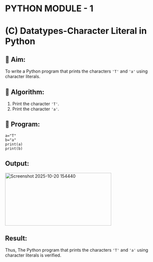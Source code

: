 # PYTHON MODULE - 1
# (C) Datatypes-Character Literal in Python

## 🎯 Aim:
To write a Python program that prints the characters `'T'` and `'a'` using character literals.

## 🧠 Algorithm:
1. Print the character `'T'`.
2. Print the character `'a'`.

## 🧾 Program:

    a="T"
    b="a"
    print(a)
    print(b)

## Output:

<img width="346" height="172" alt="Screenshot 2025-10-20 154440" src="https://github.com/user-attachments/assets/88e3ad29-c61c-49eb-87a8-2ac03a744ad8" />


## Result:

Thus, The Python program that prints the characters `'T'` and `'a'` using character literals is verified.
